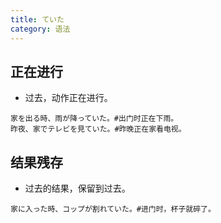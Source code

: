 ```yaml
---
title: ていた
category: 语法
---
```


## 正在进行

- 过去，动作正在进行。

```example
家を出る時、雨が降っていた。#出门时正在下雨。
昨夜、家でテレビを見ていた。#昨晚正在家看电视。
```

## 结果残存

- 过去的结果，保留到过去。

```example
家に入った時、コップが割れていた。#进门时，杯子就碎了。
```
